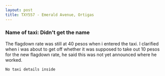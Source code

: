 ```yaml
---
layout: post
title: TXY557 - Emerald Avenue, Ortigas
---
```


### Name of taxi: Didn't get the name

The flagdown rate was still at 40 pesos when i entered the taxi. I clarified when i was about to get off whether it was supposed to take out 10 pesos for the new flagdown rate, he said this was not yet announced where he worked. 

```No taxi details inside```
